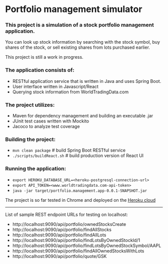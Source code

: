# Portfolio management simulator
### This project is a simulation of a stock portfolio management application.

You can look up stock information by searching with the stock symbol, buy shares of the stock, or sell existing shares from lots purchased earlier. 

This project is still a work in progress. 

### The application consists of:
* RESTful application service that is written in Java and uses Spring Boot. 
* User interface written in Javascript/React
* Querying stock information from WorldTradingData.com

### The project utilizes:
* Maven for dependency management and building an executable .jar
* JUnit test cases written with Mockito
* Jacoco to analyze test coverage

### Building the project:
* `mvn clean package` # build Spring Boot RESTful service 
* `./scripts/buildReact.sh` # build production version of React UI

### Running the application:
* `export HEROKU_DATABASE_URL=<heroku-postgresql-connection-url>`
* `export API_TOKEN=<www.worldtradingdata.com-api-token>`
* `java -jar target/portfolio.management.app-0.0.1-SNAPSHOT.jar`

The project is so far tested in Chrome and deployed on the [Heroku cloud](https://portfolio-management-app.herokuapp.com/)

------------------------------------------------------------



List of sample REST endpoint URLs for testing on localhost:
 * http://localhost:9090/api/portfolio/ownedStocksCreate
 * http://localhost:9090/api/portfolio/findAllStocks
 * http://localhost:9090/api/portfolio/findAllLots
 * http://localhost:9090/api/portfolio/findLotsByOwnedStockId/1
 * http://localhost:9090/api/portfolio/findLotsByOwnedStockSymbol/AAPL
 * http://localhost:9090/api/portfolio/findAllOwnedStocksWithLots
  * http://localhost:9090/api/portfolio/quote/GSK